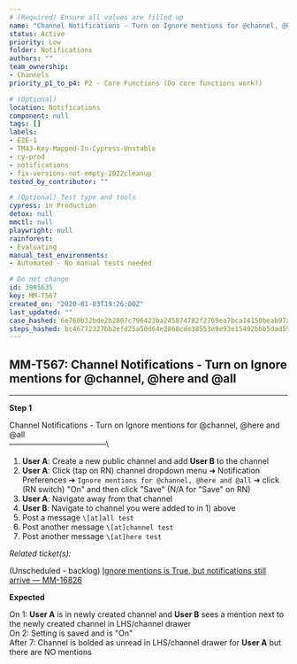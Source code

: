 ```yaml
---
# (Required) Ensure all values are filled up
name: "Channel Notifications - Turn on Ignore mentions for @channel, @here and @all"
status: Active
priority: Low
folder: Notifications
authors: ""
team_ownership: 
- Channels
priority_p1_to_p4: P2 - Core Functions (Do core functions work?)

# (Optional)
location: Notifications
component: null
tags: []
labels: 
- E2E-1
- TM4J-Key-Mapped-In-Cypress-Unstable
- cy-prod
- notifications
- fix-versions-not-empty-2022cleanup
tested_by_contributor: ""

# (Optional) Test type and tools
cypress: in Production
detox: null
mmctl: null
playwright: null
rainforest: 
- Evaluating
manual_test_environments: 
- Automated - No manual tests needed

# Do not change
id: 3905635
key: MM-T567
created_on: "2020-01-03T19:26:00Z"
last_updated: ""
case_hashed: 6e760b32bde2b2807c796423ba245874782f2769ea7bca14150beab97ad687db67e5b2aa47c345e35f6dc2b59e4b1b2b
steps_hashed: bc46772327bb2efd25a50d64e2868cde38553e9e93e15492bbb5dad59397cd812dc16093da3814df88f6e0ff4bc76985
---
```


<!-- (Auto-generated) Based on frontmatter's "key" and "name" -->

## MM-T567: Channel Notifications - Turn on Ignore mentions for @channel, @here and @all

---

**Step 1**

Channel Notifications - Turn on Ignore mentions for @channel, @here and @all\
–––––––––––––––––––––––––\\

1. **User A**: Create a new public channel and add **User B** to the channel
2. **User A**: Click (tap on RN) channel dropdown menu ➜ Notification Preferences ➜ `Ignore mentions for @channel, @here and @all` ➜ click (RN switch) "On" and then click "Save" (N/A for "Save" on RN)
3. **User A**: Navigate away from that channel
4. **User B**: Navigate to channel you were added to in 1) above
5. Post a message `\[at]all test`
6. Post another message `\[at]channel test`
7. Post another message `\[at]here test`

_Related ticket(s):_

(Unscheduled - backlog) [Ignore mentions is True, but notifications still arrive — MM-16826](https://mattermost.atlassian.net/browse/MM-16826)

**Expected**

On 1: **User A** is in newly created channel and **User B** sees a mention next to the newly created channel in LHS/channel drawer\
On 2: Setting is saved and is "On"\
After 7: Channel is bolded as unread in LHS/channel drawer for **User A** but there are NO mentions
